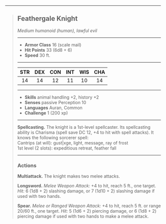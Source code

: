 ***
> ## Feathergale Knight
> *Medium humanoid (human), lawful evil*
> 
> ***
> 
> - **Armor Class** 16 (scale mail)
> - **Hit Points** 33 (6d8 + 6)
> - **Speed** 30 ft.
> 
> ***
> 
> |STR|DEX|CON|INT|WIS|CHA|
> |:---:|:---:|:---:|:---:|:---:|:---:|
> |14|14|12|11|10|14|
> 
> ***
> 
> - **Skills** animal handling +2, history +2
> - **Senses** passive Perception 10
> - **Languages** Auran, Common
> - **Challenge** 1 (200 xp)
> 
> ***
> 
> **Spellcasting.** The knight is a 1st-level spellcaster. Its spellcasting ability is Charisma (spell save DC 12, +4 to hit with spell attacks). It knows the following sorcerer spell:  
> Cantrips (at will): gust|xge, light, message, ray of frost  
> 1st level (2 slots): expeditious retreat, feather fall
> 
> ***
> 
> ### Actions
> **Multiattack.** The knight makes two melee attacks.
> 
> **Longsword.** *Melee Weapon Attack:* +4 to hit, reach 5 ft., one target. *Hit:* 6 (1d8 + 2) slashing damage, or 7 (1d10 + 2) slashing damage if used with two hands.
> 
> **Spear.** *Melee or Ranged Weapon Attack:* +4 to hit, reach 5 ft. or range 20/60 ft., one target. *Hit:* 5 (1d6 + 2) piercing damage, or 6 (1d8 + 2) piercing damage if used with two hands to make a melee attack.